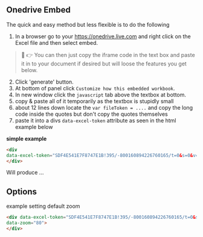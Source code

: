 ## Onedrive Embed

The quick and easy method but less flexible is to do the following

1. In a browser go to your https://onedrive.live.com and right click on the Excel file and then select embed.

> :memo: :point_right: You can then just copy the iframe code in the text box
and paste it in to your document if desired but will loose the features you get below.

2. Click 'generate' button.
3. At bottom of panel click `Customize how this embedded workbook`.
4. In new window click the `javascript` tab above the textbox at bottom.
5. copy & paste all of it temporarily as the textbox is stupidly small
6. about 12 lines down locate the `var fileToken = ....` and copy the long code inside the quotes but don't copy the quotes themselves
5. paste it into a divs `data-excel-token` attribute as seen in the html example below

**simple example**
```html
<div
data-excel-token="SDF4E541E7F8747E1B!395/-800160894226760165/t=0&s=0&v=!ANZtfYbhiHy1ASg">
</div>
```

Will produce ...

<div
data-excel-token="SDF4E541E7F8747E1B!395/-800160894226760165/t=0&s=0&v=!ACxW3W7JLW28c3M" >
</div>

## Options

example setting default zoom
```html
<div data-excel-token="SDF4E541E7F8747E1B!395/-800160894226760165/t=0&s=0&v=!ACxW3W7JLW28c3M"
data-zoom="80">
</div>
```
